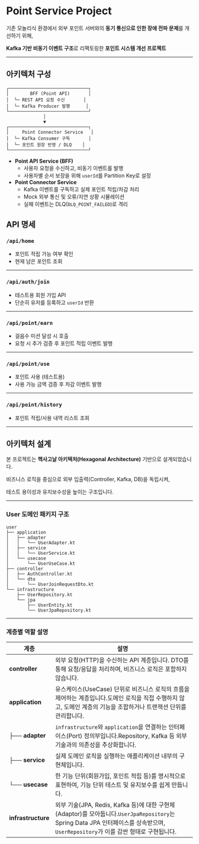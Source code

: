 # Point Service Project

기존 모놀리식 환경에서 외부 포인트 서버와의 **동기 통신으로 인한 장애 전파 문제**를 개선하기 위해,

**Kafka 기반 비동기 이벤트 구조**로 리팩토링한 **포인트 시스템 개선 프로젝트**

---

## 아키텍처 구성

```
┌──────────────────────────────┐
│        BFF (Point API)       │
│  └─ REST API 요청 수신       │
│  └─ Kafka Producer 발행      │
└──────────────────────────────┘
              │
              ▼
┌──────────────────────────────┐
│     Point Connector Service   │
│  └─ Kafka Consumer 구독       │
│  └─ 포인트 원장 반영 / DLQ    │
└──────────────────────────────┘
```

- **Point API Service (BFF)**
    - 사용자 요청을 수신하고, 비동기 이벤트를 발행
    - 사용자별 순서 보장을 위해 `userId`를 Partition Key로 설정
- **Point Connector Service**
    - Kafka 이벤트를 구독하고 실제 포인트 적립/차감 처리
    - Mock 외부 통신 및 오류/지연 상황 시뮬레이션
    - 실패 이벤트는 DLQ(`DLQ_POINT_FAILED`)로 격리

## API 명세

### `/api/home`

- 포인트 적립 가능 여부 확인
- 현재 남은 포인트 조회

---

### `/api/auth/join`

- 테스트용 회원 가입 API
- 단순히 유저를 등록하고 `userId` 반환

---

### `/api/point/earn`

- 걸음수 미션 달성 시 호출
- 요청 시 추가 검증 후 포인트 적립 이벤트 발행

---

### `/api/point/use`

- 포인트 사용 (테스트용)
- 사용 가능 금액 검증 후 차감 이벤트 발행

---

### `/api/point/history`

- 포인트 적립/사용 내역 리스트 조회

---

## 아키텍처 설계

본 프로젝트는 **헥사고날 아키텍처(Hexagonal Architecture)** 기반으로 설계되었습니다.

비즈니스 로직을 중심으로 외부 입출력(Controller, Kafka, DB)을 독립시켜,

테스트 용이성과 유지보수성을 높이는 구조입니다.

---

### User 도메인 패키지 구조

```
user
├── application
│   ├── adapter
│   │   └── UserAdapter.kt
│   ├── service
│   │   └── UserService.kt
│   └── usecase
│       └── UserUseCase.kt
├── controller
│   ├── AuthController.kt
│   └── dto
│       └── UserJoinRequestDto.kt
└── infrastructure
    ├── UserRepository.kt
    └── jpa
        ├── UserEntity.kt
        └── UserJpaRepository.kt

```

---

### 계층별 역할 설명

| 계층 | 설명 |
| --- | --- |
| **controller** | 외부 요청(HTTP)을 수신하는 API 계층입니다. DTO를 통해 요청/응답을 처리하며, 비즈니스 로직은 포함하지 않습니다. |
| **application** | 유스케이스(UseCase) 단위로 비즈니스 로직의 흐름을 제어하는 계층입니다.도메인 로직을 직접 수행하지 않고, 도메인 계층의 기능을 조합하거나 트랜잭션 단위를 관리합니다. |
| ├── **adapter** | `infrastructure`와 `application`을 연결하는 인터페이스(Port) 정의부입니다.Repository, Kafka 등 외부 기술과의 의존성을 추상화합니다. |
| ├── **service** | 실제 도메인 로직을 실행하는 애플리케이션 내부의 구현체입니다. |
| └── **usecase** | 한 기능 단위(회원가입, 포인트 적립 등)를 명시적으로 표현하여, 기능 단위 테스트 및 유지보수를 쉽게 만듭니다. |
| **infrastructure** | 외부 기술(JPA, Redis, Kafka 등)에 대한 구현체(Adaptor)를 모아둡니다.`UserJpaRepository`는 Spring Data JPA 인터페이스를 상속받으며, `UserRepository`가 이를 감싼 형태로 구현됩니다. |
